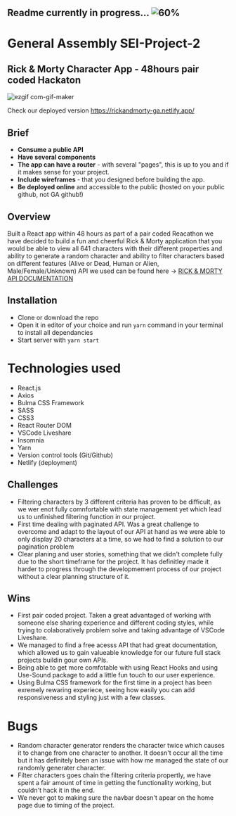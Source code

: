 ## Readme currently in progress... ![60%](https://progress-bar.dev/60)

# General Assembly SEI-Project-2
## Rick & Morty Character App - 48hours pair coded Hackaton
![ezgif com-gif-maker](https://user-images.githubusercontent.com/81913593/129573394-be858942-b359-4c8c-8b62-26bd6e0d5778.gif)

Check our deployed version https://rickandmorty-ga.netlify.app/

## Brief
* **Consume a public API**
* **Have several components**
* **The app can have a router** - with several "pages", this is up to you and if it makes sense for your project.
* **Include wireframes** - that you designed before building the app.
* **Be deployed online** and accessible to the public (hosted on your public github, not GA github!)

## Overview 
Built a React app within 48 hours as part of a pair coded Reacathon we have decided to build a fun and cheerful Rick & Morty application that you would be able to view all 641 characters with their different properties and ability to generate a random character and ability to filter characters based on different features (Alive or Dead, Human or Alien, Male/Female/Unknown)
API we used can be found here -> [RICK & MORTY API DOCUMENTATION](https://rickandmortyapi.com/)



## Installation
+ Clone or download the repo
+ Open it in editor of your choice and run ``yarn`` command in your terminal to install all dependancies
+ Start server with ``yarn start``




# Technologies used
+ React.js
+ Axios
+ Bulma CSS Framework
+ SASS
+ CSS3
+ React Router DOM
+ VSCode Liveshare
+ Insomnia
+ Yarn
+ Version control tools (Git/Github)
+ Netlify (deployment)

## Challenges

+ Filtering characters by 3 different criteria has proven to be difficult, as we wer enot fully comnfortable with state management yet which lead us to unfinished filtering function in our project.
+ First time dealing with paginated API. Was a great challenge to overcome and adapt to the layout of our API at hand as we were able to only display 20 characters at a time, so we had to find a solution to our pagination problem
+ Clear planing and user stories, something that we didn't complete fully due to the short timeframe for the project. It has definitley made it harder to progress through the developmement process of our project without a clear planning structure of it.

## Wins
+ First pair coded project. Taken a great advantaged of working with someone else sharing experience and different coding styles, while trying to colaboratively problem solve and taking advantage of VSCode Liveshare.
+ We managed to find a free acesss API that had great documentation, which allowed us to gain valueable knowledge for our future full stack projects buildin gour own APIs.
+ Being able to get more comfotable with using React Hooks and using Use-Sound package to add a little fun touch to our user experience.
+ Using Bulma CSS framework for the first time in a project has been exremely rewaring experiece, seeing how easily you can add responsiveness and styling just with a few classes.


# Bugs 
+ Random character generator renders the character twice which causes it to change from one character to another. It doesn't occur all the time but it has definitely been an issue with how me managed the state of our randomly generater character.
+ Filter characters goes chain the filtering criteria propertly, we have spent a fair amount of time in getting the functionality working, but couldn't hack it in the end. 
+ We never got to making sure the navbar doesn't apear on the home page due to timing of the project.



